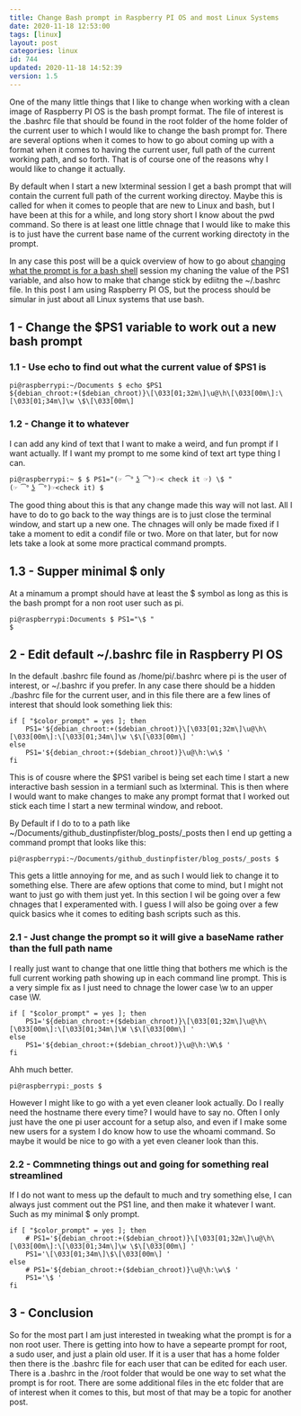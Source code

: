 ```yaml
---
title: Change Bash prompt in Raspberry PI OS and most Linux Systems
date: 2020-11-18 12:53:00
tags: [linux]
layout: post
categories: linux
id: 744
updated: 2020-11-18 14:52:39
version: 1.5
---
```


One of the many little things that I like to change when working with a clean image of Raspberry PI OS is the bash prompt format. The file of interest is the .bashrc file that should be found in the root folder of the home folder of the current user to which I would like to change the bash prompt for. There are several options when it comes to how to go about coming up with a format when it comes to having the current user, full path of the current working path, and so forth. That is of course one of the reasons why I would like to change it actually.

By default when I start a new lxterminal session I get a bash prompt that will contain the current full path of the current working directoy. Maybe this is called for when it comes to people that are new to Linux and bash, but I have been at this for a while, and long story short I know about the pwd command. So there is at least one little chnage that I would like to make this is to just have the current base name of the current working directoty in the prompt.

In any case this post will be a quick overview of how to go about [changing what the prompt is for a bash shell](https://www.cyberciti.biz/tips/howto-linux-unix-bash-shell-setup-prompt.html) session my chaning the value of the PS1 variable, and also how to make that change stick by ediitng the ~/.bashrc file. In this post I am using Raspberry PI OS, but the process should be simular in just about all Linux systems that use bash.

<!-- more -->

## 1 - Change the $PS1 variable to work out a new bash prompt

### 1.1 - Use echo to find out what the current value of $PS1 is

```
pi@raspberrypi:~/Documents $ echo $PS1
${debian_chroot:+($debian_chroot)}\[\033[01;32m\]\u@\h\[\033[00m\]:\[\033[01;34m\]\w \$\[\033[00m\]
```

### 1.2 - Change it to whatever

I can add any kind of text that I want to make a weird, and fun prompt if I want actually. If I want my prompt to me some kind of text art type thing I can.

```
pi@raspberrypi:~ $ $ PS1="(☞ ͡° ͜ʖ ͡°)☞< check it ☞) \$ "
(☞ ͡° ͜ʖ ͡°)☞<check it) $ 
```

The good thing about this is that any change made this way will not last. All I have to do to go back to the way things are is to just close the terminal window, and start up a new one. The chnages will only be made fixed if I take a moment to edit a condif file or two. More on that later, but for now lets take a look at some more practical command prompts.

## 1.3 - Supper minimal $ only

At a minamum a prompt should have at least the $ symbol as long as this is the bash prompt for a non root user such as pi.

```
pi@raspberrypi:Documents $ PS1="\$ "
$ 
```

## 2 - Edit default ~/.bashrc file in Raspberry PI OS

In the default .bashrc file found as /home/pi/.bashrc where pi is the user of interest, or ~/.bashrc if you prefer. In any case there should be a hidden ./bashrc file for the current user, and in this file there are a few lines of interest that should look something liek this:

```
if [ "$color_prompt" = yes ]; then
    PS1='${debian_chroot:+($debian_chroot)}\[\033[01;32m\]\u@\h\[\033[00m\]:\[\033[01;34m\]\w \$\[\033[00m\] '
else
    PS1='${debian_chroot:+($debian_chroot)}\u@\h:\w\$ '
fi
```

This is of cousre where the $PS1 varibel is being set each time I start a new interactive bash session in a termianl such as lxterminal. This is then where I would want to make changes to make any prompt format that I worked out stick each time I start a new terminal window, and reboot.

By Default if I do to to a path like ~/Documents/github\_dustinpfister/blog\_posts/\_posts then I end up getting a command prompt that looks like this:

```
pi@raspberrypi:~/Documents/github_dustinpfister/blog_posts/_posts $ 
```

This gets a little annoying for me, and as such I would liek to change it to something else. There are afew options that come to mind, but I might not want to just go with them just yet. In this section I wil be going over a few chnages that I experamented with. I guess I will also be going over a few quick basics whe it comes to editing bash scripts such as this.

### 2.1 - Just change the prompt so it will give a baseName rather than the full path name

I really just want to change that one little thing that bothers me which is the full current working path showing up in each command line prompt. This is a very simple fix as I just need to chnage the lower case \\w to an upper case \\W.

```
if [ "$color_prompt" = yes ]; then
    PS1='${debian_chroot:+($debian_chroot)}\[\033[01;32m\]\u@\h\[\033[00m\]:\[\033[01;34m\]\W \$\[\033[00m\] '
else
    PS1='${debian_chroot:+($debian_chroot)}\u@\h:\W\$ '
fi
```

Ahh much better.

```
pi@raspberrypi:_posts $ 
```

However I might like to go with a yet even cleaner look actually. Do I really need the hostname there every time? I would have to say no. Often I only just have the one pi user account for a setup also, and even if I make some new users for a system I do know how to use the whoami command. So maybe it would be nice to go with a yet even cleaner look than this.

### 2.2 - Commneting things out and going for something real streamlined

If I do not want to mess up the default to much and try something else, I can always just comment out the PS1 line, and then make it whatever I want. Such as my minimal $ only prompt.

```
if [ "$color_prompt" = yes ]; then
    # PS1='${debian_chroot:+($debian_chroot)}\[\033[01;32m\]\u@\h\[\033[00m\]:\[\033[01;34m\]\w \$\[\033[00m\] '
    PS1='\[\033[01;34m\]\$\[\033[00m\] '
else
    # PS1='${debian_chroot:+($debian_chroot)}\u@\h:\w\$ '
    PS1='\$ '
fi
```

## 3 - Conclusion

So for the most part I am just interested in tweaking what the prompt is for a non root user. There is getting into how to have a sepearte prompt for root, a sudo user, and just a plain old user. If it is a user that has a home folder then there is the .bashrc file for each user that can be edited for each user. There is a .bashrc in the /root folder that would be one way to set what the prompt is for root. There are some additional files in the etc folder that are of interest when it comes to this, but most of that may be a topic for another post.
